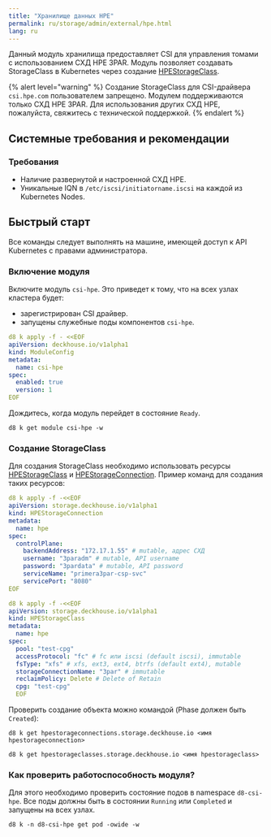 ```yaml
---
title: "Хранилище данных HPE"
permalink: ru/storage/admin/external/hpe.html
lang: ru
---
```


Данный модуль хранилища предоставляет CSI для управления томами c использованием СХД HPE 3PAR. Модуль позволяет создавать StorageClass в Kubernetes через создание [HPEStorageClass](../../../reference/cr/hpestorageclass/).

{% alert level="warning" %}
Создание StorageClass для CSI-драйвера `csi.hpe.com` пользователем запрещено.
Модулем поддерживаются только СХД HPE 3PAR. Для использования других СХД HPE, пожалуйста, свяжитесь с технической поддержкой.
{% endalert %}

## Системные требования и рекомендации

### Требования

- Наличие развернутой и настроенной СХД HPE.
- Уникальные IQN в `/etc/iscsi/initiatorname.iscsi` на каждой из Kubernetes Nodes.

## Быстрый старт

Все команды следует выполнять на машине, имеющей доступ к API Kubernetes с правами администратора.

### Включение модуля

Включите модуль `csi-hpe`.  Это приведет к тому, что на всех узлах кластера будет:
- зарегистрирован CSI драйвер.
- запущены служебные поды компонентов `csi-hpe`.

```yaml
d8 k apply -f - <<EOF
apiVersion: deckhouse.io/v1alpha1
kind: ModuleConfig
metadata:
  name: csi-hpe
spec:
  enabled: true
  version: 1
EOF
```

Дождитесь, когда модуль перейдет в состояние `Ready`.

```shell
d8 k get module csi-hpe -w
```

### Создание StorageClass

Для создания StorageClass необходимо использовать ресурсы [HPEStorageClass](../../../reference/cr/hpestorageclass/) и [HPEStorageConnection](../../../reference/cr/hpestorageconnection/). Пример команд для создания таких ресурсов:

```yaml
d8 k apply -f -<<EOF
apiVersion: storage.deckhouse.io/v1alpha1
kind: HPEStorageConnection
metadata:
  name: hpe
spec:
  controlPlane:
    backendAddress: "172.17.1.55" # mutable, адрес СХД
    username: "3paradm" # mutable, API username
    password: "3pardata" # mutable, API password
    serviceName: "primera3par-csp-svc"
    servicePort: "8080"
EOF
```

```yaml
d8 k apply -f -<<EOF
apiVersion: storage.deckhouse.io/v1alpha1
kind: HPEStorageClass
metadata:
  name: hpe
spec:
  pool: "test-cpg"
  accessProtocol: "fc" # fc или iscsi (default iscsi), immutable
  fsType: "xfs" # xfs, ext3, ext4, btrfs (default ext4), mutable
  storageConnectionName: "3par" # immutable
  reclaimPolicy: Delete # Delete of Retain
  cpg: "test-cpg"
  EOF
```

Проверить создание объекта можно командой (Phase должен быть `Created`):

```shell
d8 k get hpestorageconnections.storage.deckhouse.io <имя hpestorageconnection>
```

```shell
d8 k get hpestorageclasses.storage.deckhouse.io <имя hpestorageclass>
```

### Как проверить работоспособность модуля?

Для этого необходимо проверить состояние подов в namespace `d8-csi-hpe`. Все поды должны быть в состоянии `Running` или `Completed` и запущены на всех узлах.

```shell
d8 k -n d8-csi-hpe get pod -owide -w
```
